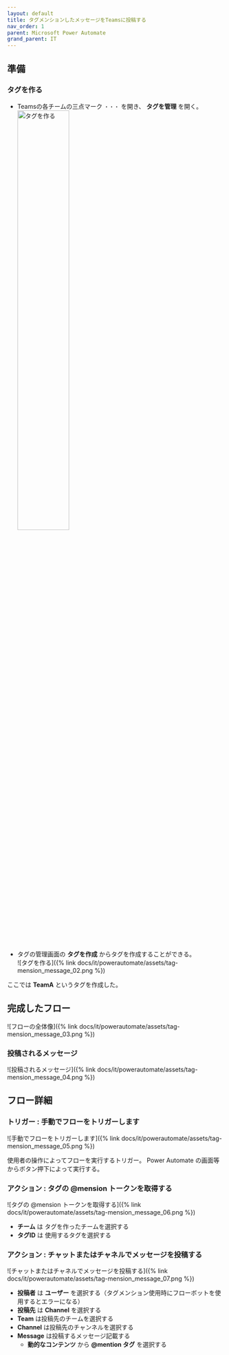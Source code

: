```yaml
---
layout: default
title: タグメンションしたメッセージをTeamsに投稿する
nav_order: 1
parent: Microsoft Power Automate
grand_parent: IT
---
```


## 準備

### タグを作る

- Teamsの各チームの三点マーク `・・・` を開き、 **タグを管理** を開く。  
  <img src="{% link docs/it/powerautomate/assets/tag-mension_message_01.png %}" width="50%" alt="タグを作る">
- タグの管理画面の **タグを作成** からタグを作成することができる。  
  ![タグを作る]({% link docs/it/powerautomate/assets/tag-mension_message_02.png %})

ここでは **TeamA** というタグを作成した。

## 完成したフロー

![フローの全体像]({% link docs/it/powerautomate/assets/tag-mension_message_03.png %})

### 投稿されるメッセージ

![投稿されるメッセージ]({% link docs/it/powerautomate/assets/tag-mension_message_04.png %})

## フロー詳細

### トリガー : 手動でフローをトリガーします

![手動でフローをトリガーします]({% link docs/it/powerautomate/assets/tag-mension_message_05.png %})

使用者の操作によってフローを実行するトリガー。
Power Automate の画面等からボタン押下によって実行する。

### アクション : タグの @mension トークンを取得する

![タグの @mension トークンを取得する]({% link docs/it/powerautomate/assets/tag-mension_message_06.png %})

- **チーム** は タグを作ったチームを選択する
- **タグID** は 使用するタグを選択する

### アクション : チャットまたはチャネルでメッセージを投稿する

![チャットまたはチャネルでメッセージを投稿する]({% link docs/it/powerautomate/assets/tag-mension_message_07.png %})

- **投稿者** は **ユーザー** を選択する（タグメンション使用時にフローボットを使用するとエラーになる）
- **投稿先** は **Channel** を選択する
- **Team** は投稿先のチームを選択する
- **Channel** は投稿先のチャンネルを選択する
- **Message** は投稿するメッセージ記載する
  - **動的なコンテンツ** から **@mention タグ** を選択する

